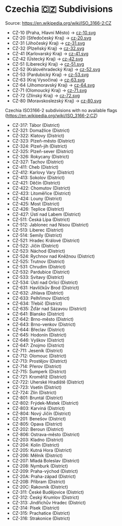 # Czechia 🇨🇿 Subdivisions

Source: https://en.wikipedia.org/wiki/ISO_3166-2:CZ

* CZ-10 (Praha, Hlavní Město) -> [cz-10.svg](https://github.com/amckenna41/iso3166-flag-icons/blob/main/iso3166-2-icons/CZ/cz-10.svg)
* CZ-20 (Středočeský Kraj) -> [cz-20.svg](https://github.com/amckenna41/iso3166-flag-icons/blob/main/iso3166-2-icons/CZ/cz-20.svg)
* CZ-31 (Jihočeský Kraj) -> [cz-31.svg](https://github.com/amckenna41/iso3166-flag-icons/blob/main/iso3166-2-icons/CZ/cz-31.svg)
* CZ-32 (Plzeňský Kraj) -> [cz-32.svg](https://github.com/amckenna41/iso3166-flag-icons/blob/main/iso3166-2-icons/CZ/cz-32.svg)
* CZ-41 (Karlovarský Kraj) -> [cz-41.svg](https://github.com/amckenna41/iso3166-flag-icons/blob/main/iso3166-2-icons/CZ/cz-41.svg)
* CZ-42 (Ústecký Kraj) -> [cz-42.svg](https://github.com/amckenna41/iso3166-flag-icons/blob/main/iso3166-2-icons/CZ/cz-42.svg)
* CZ-51 (Liberecký Kraj) -> [cz-51.svg](https://github.com/amckenna41/iso3166-flag-icons/blob/main/iso3166-2-icons/CZ/cz-51.svg)
* CZ-52 (Královéhradecký Kraj) -> [cz-52.svg](https://github.com/amckenna41/iso3166-flag-icons/blob/main/iso3166-2-icons/CZ/cz-52.svg)
* CZ-53 (Pardubický Kraj) -> [cz-53.svg](https://github.com/amckenna41/iso3166-flag-icons/blob/main/iso3166-2-icons/CZ/cz-53.svg)
* CZ-63 (Kraj Vysočina) -> [cz-63.svg](https://github.com/amckenna41/iso3166-flag-icons/blob/main/iso3166-2-icons/CZ/cz-63.svg)
* CZ-64 (Jihomoravský Kraj) -> [cz-64.svg](https://github.com/amckenna41/iso3166-flag-icons/blob/main/iso3166-2-icons/CZ/cz-64.svg)
* CZ-71 (Olomoucký Kraj) -> [cz-71.svg](https://github.com/amckenna41/iso3166-flag-icons/blob/main/iso3166-2-icons/CZ/cz-71.svg)
* CZ-72 (Zlínský Kraj) -> [cz-72.svg](https://github.com/amckenna41/iso3166-flag-icons/blob/main/iso3166-2-icons/CZ/cz-72.svg)
* CZ-80 (Moravskoslezský Kraj) -> [cz-80.svg](https://github.com/amckenna41/iso3166-flag-icons/blob/main/iso3166-2-icons/CZ/cz-80.svg)

Czechia ISO3166-2 subdivisions with no available flags (https://en.wikipedia.org/wiki/ISO_3166-2:CZ)

* CZ-317: Tábor (District)
* CZ-321: Domažlice (District)
* CZ-322: Klatovy (District)
* CZ-323: Plzeň-město (District)
* CZ-324: Plzeň-jih (District)
* CZ-325: Plzeň-sever (District)
* CZ-326: Rokycany (District)
* CZ-327: Tachov (District)
* CZ-411: Cheb (District)
* CZ-412: Karlovy Vary (District)
* CZ-413: Sokolov (District)
* CZ-421: Děčín (District)
* CZ-422: Chomutov (District)
* CZ-423: Litoměřice (District)
* CZ-424: Louny (District)
* CZ-425: Most (District)
* CZ-426: Teplice (District)
* CZ-427: Ústí nad Labem (District)
* CZ-511: Česká Lípa (District)
* CZ-512: Jablonec nad Nisou (District)
* CZ-513: Liberec (District)
* CZ-514: Semily (District)
* CZ-521: Hradec Králové (District)
* CZ-522: Jičín (District)
* CZ-523: Náchod (District)
* CZ-524: Rychnov nad Kněžnou (District)
* CZ-525: Trutnov (District)
* CZ-531: Chrudim (District)
* CZ-532: Pardubice (District)
* CZ-533: Svitavy (District)
* CZ-534: Ústí nad Orlicí (District)
* CZ-631: Havlíčkův Brod (District)
* CZ-632: Jihlava (District)
* CZ-633: Pelhřimov (District)
* CZ-634: Třebíč (District)
* CZ-635: Žďár nad Sázavou (District)
* CZ-641: Blansko (District)
* CZ-642: Brno-město (District)
* CZ-643: Brno-venkov (District)
* CZ-644: Břeclav (District)
* CZ-645: Hodonín (District)
* CZ-646: Vyškov (District)
* CZ-647: Znojmo (District)
* CZ-711: Jeseník (District)
* CZ-712: Olomouc (District)
* CZ-713: Prostějov (District)
* CZ-714: Přerov (District)
* CZ-715: Šumperk (District)
* CZ-721: Kroměříž (District)
* CZ-722: Uherské Hradiště (District)
* CZ-723: Vsetín (District)
* CZ-724: Zlín (District)
* CZ-801: Bruntál (District)
* CZ-802: Frýdek-Místek (District)
* CZ-803: Karviná (District)
* CZ-804: Nový Jičín (District)
* CZ-201: Benešov (District)
* CZ-805: Opava (District)
* CZ-202: Beroun (District)
* CZ-806: Ostrava-město (District)
* CZ-203: Kladno (District)
* CZ-204: Kolín (District)
* CZ-205: Kutná Hora (District)
* CZ-206: Mělník (District)
* CZ-207: Mladá Boleslav (District)
* CZ-208: Nymburk (District)
* CZ-209: Praha-východ (District)
* CZ-20A: Praha-západ (District)
* CZ-20B: Příbram (District)
* CZ-20C: Rakovník (District)
* CZ-311: České Budějovice (District)
* CZ-312: Český Krumlov (District)
* CZ-313: Jindřichův Hradec (District)
* CZ-314: Písek (District)
* CZ-315: Prachatice (District)
* CZ-316: Strakonice (District)